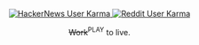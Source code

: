 <!--
**gerrysetiawan/gerrysetiawan** is a ✨ _special_ ✨ repository because its `README.md` (this file) appears on your GitHub profile.

Here are some ideas to get you started:

- 🔭 I’m currently working on ...
- 🌱 I’m currently learning ...
- 👯 I’m looking to collaborate on ...
- 🤔 I’m looking for help with ...
- 💬 Ask me about ...
- 📫 How to reach me: ...
- 😄 Pronouns: ...
- ⚡ Fun fact: ...
-->

<p align="center"> 
<a href="https://news.ycombinator.com/user?id=gerrysetiawan">
<img alt="HackerNews User Karma" src="https://img.shields.io/hackernews/user-karma/gerrysetiawan?label=u%2Fgerrysetiawan&style=social"> </a>
<a href="https://www.reddit.com/user/gerrysetiawan">
<img alt="Reddit User Karma" src="https://img.shields.io/reddit/user-karma/link/gerrysetiawan?label=u%2Fgerrysetiawan&style=social"> </a> 
</p>

<p align="center">
<s>Work</s><sup>PLAY</sup> to live.
</p>

